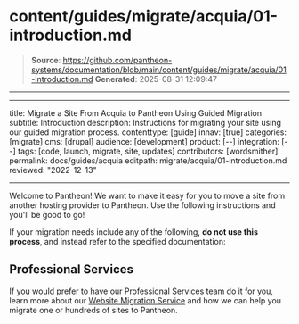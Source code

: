 # content/guides/migrate/acquia/01-introduction.md

> **Source**: https://github.com/pantheon-systems/documentation/blob/main/content/guides/migrate/acquia/01-introduction.md
> **Generated**: 2025-08-31 12:09:47

---

---
title: Migrate a Site From Acquia to Pantheon Using Guided Migration
subtitle: Introduction
description: Instructions for migrating your site using our guided migration process.
contenttype: [guide]
innav: [true]
categories: [migrate]
cms: [drupal]
audience: [development]
product: [--]
integration: [--]
tags: [code, launch, migrate, site, updates]
contributors: [wordsmither]
permalink: docs/guides/acquia
editpath: migrate/acquia/01-introduction.md
reviewed: "2022-12-13"

---

Welcome to Pantheon! We want to make it easy for you to move a site from another hosting provider to Pantheon. Use the following instructions and you'll be good to go!

<Alert title="Warning" type="danger" >

If your migration needs include any of the following, **do not use this process**, and instead refer to the specified documentation:

<Partial file="migrate/manual-when-all.md" />
<Partial file="migrate/manual-when-drupal.md" />

</Alert>

## Professional Services

If you would prefer to have our Professional Services team do it for you, learn more about our [Website Migration Service](https://pantheon.io/professional-services/website-migrations?docs) and how we can help you migrate one or hundreds of sites to Pantheon.

